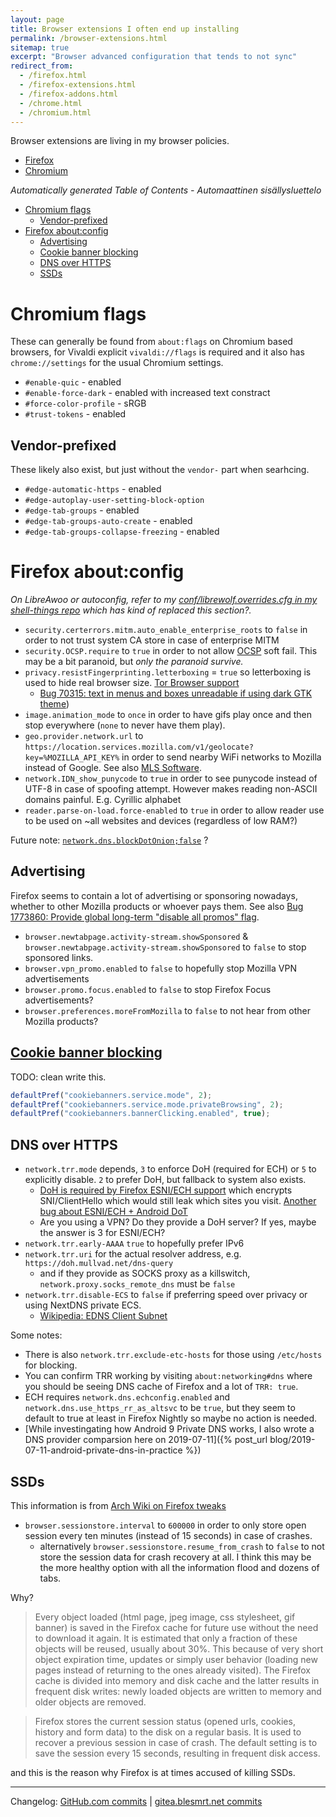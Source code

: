 ```yaml
---
layout: page
title: Browser extensions I often end up installing
permalink: /browser-extensions.html
sitemap: true
excerpt: "Browser advanced configuration that tends to not sync"
redirect_from:
  - /firefox.html
  - /firefox-extensions.html
  - /firefox-addons.html
  - /chrome.html
  - /chromium.html
---
```


Browser extensions are living in my browser policies.

- [Firefox](https://gitea.blesmrt.net/mikaela/shell-things/src/branch/master/etc/firefox/policies)
- [Chromium](https://gitea.blesmrt.net/mikaela/shell-things/src/branch/master/etc/opt/chromium/policies/managed)

<!-- editorconfig-checker-disable -->
<!-- prettier-ignore-start -->

<!-- START doctoc generated TOC please keep comment here to allow auto update -->
<!-- DON'T EDIT THIS SECTION, INSTEAD RE-RUN doctoc TO UPDATE -->
_Automatically generated Table of Contents - Automaattinen sisällysluettelo_

- [Chromium flags](#chromium-flags)
  - [Vendor-prefixed](#vendor-prefixed)
- [Firefox about:config](#firefox-aboutconfig)
  - [Advertising](#advertising)
  - [Cookie banner blocking](#cookie-banner-blocking)
  - [DNS over HTTPS](#dns-over-https)
  - [SSDs](#ssds)

<!-- END doctoc generated TOC please keep comment here to allow auto update -->

<!-- prettier-ignore-end -->
<!-- editorconfig-checker-enable -->

<!--

https://addons.mozilla.org/firefox/addon/text-link/ - doubleclick plaintext link to use

* [Ecosia search engine at Mycroft Project](https://mycroftproject.com/search-engines.html?name=ecosia.org)

## Firefox containers

<table>
    <tr>
        <th>Name</th>
        <th>Link</th>
        <th>Source</th>
        <th>Comment</th>
    </tr>
    <tr>
        <td>Firefox Multi Account Containers</td>
        <td><a href="https://addons.mozilla.org/firefox/addon/multi-account-containers">Firefox Add-ons</a></td>
        <td>TBD</td>
        <td></td>
    </tr>
</table>

## Firefox language packs

* [Czech](https://addons.mozilla.org/firefox/addon/czech-cz-language-pack/)
* [English-US](https://addons.mozilla.org/firefox/addon/english-us-language-pack/)
* [Esperanto](https://addons.mozilla.org/firefox/addon/esperanto-language-pack/)
* Estonian?
* [Finnish](https://addons.mozilla.org/firefox/addon/finnish-language-pack/)
* Spanish?
* Swedish?

## Instant Messaging

* [Radical](https://github.com/stoically/radical) - Element, Matrix.org client as webextensions
  * [Firefox](https://addons.mozilla.org/firefox/addon/radical-web)

## Passwords

<table>
    <tr>
        <th>Name</th>
        <th>Firefox</th>
        <th>Chromium</th>
        <th>Source</th>
    </tr>
    <tr>
        <td>Bitwarden</td>
        <td><a href="https://addons.mozilla.org/firefox/addon/bitwarden-password-manager/">Firefox Add-ons</a></td>
        <td><a href="https://chrome.google.com/webstore/detail/bitwarden-free-password-m/nngceckbapebfimnlniiiahkandclblb">Chrome Web Store</a></td>
        <td>TBD</td>
    </tr>
</table>

## Privacy

* [Behave!](https://github.com/mindedsecurity/behave) - reveals portscanning performed by websites (detects IPFS).
  * [Firefox](https://addons.mozilla.org/en-US/firefox/addon/behave/)
  * [Chrome](https://chrome.google.com/webstore/detail/mppjbkhgconmemoeagfbgilblohhcica/)
* [HTTPS Everywhere], [source code]
    * <s>[Firefox](https://addons.mozilla.org/firefox/addon/https-everywhere/)</s> `dom.security.https_only_mode` `true`
    * [Chrome](https://chrome.google.com/webstore/detail/https-everywhere/gcbommkclmclpchllfjekcdonpmejbdp)
* NoScript (which I use more for anti-annoyance than privacy)
  * [Chrome](https://chrome.google.com/webstore/detail/noscript/doojmbjmlfjjnbmnoijecmcbfeoakpjm/)
  * [Firefox](https://addons.mozilla.org/firefox/addon/noscript/)
  * [Source/GitHub](https://github.com/hackademix/noscript/)
* Snowflake to help censored users (won't increase user privacy), requires WebRTC
    * https://addons.mozilla.org/firefox/addon/torproject-snowflake/
    * https://chrome.google.com/webstore/detail/snowflake/mafpmfcccpbjnhfhjnllmmalhifmlcie

## Productivity

* [Firefox: Mind The Time](https://addons.mozilla.org/firefox/addon/mind-the-time/)
    * [Chrome equivalent: Webtime tracker](https://chrome.google.com/webstore/detail/webtime-tracker/ppaojnbmmaigjmlpjaldnkgnklhicppk)

## Misc

* [Firefox: IPvFoo](https://addons.mozilla.org/firefox/addon/ipvfoo-pmarks/)
    * [Chrome](https://chrome.google.com/webstore/detail/ipvfoo/ecanpcehffngcegjmadlcijfolapggal)
* [Firefox: RSS feed preview](https://addons.mozilla.org/firefox/addon/feed-preview/)
    * [Chrome: RSS](https://chrome.google.com/webstore/detail/rss-subscription-extensio/nlbjncdgjeocebhnmkbbbdekmmmcbfjd)
* [Firefox: IPFS Companion](https://addons.mozilla.org/firefox/addon/ipfs-companion/)
    * [Firefox: beta channel of IPFS Companion](https://bafybeibjozlsoxzrxsoklis775aglnwpal2hjl42ippo57jdwiv6zoij7m.ipfs.dweb.link/)
        * doesn't sync automatically with Firefox Sync.
    * [Chrome](https://chrome.google.com/webstore/detail/ipfs-companion/nibjojkomfdiaoajekhjakgkdhaomnch)
    * At the time of writing, 2019-07-13, I consider IPFS as
      **incompatible with Tor Browser** as Tor browser would use the local
      IPFS daemon, which **is not using Tor** and thus the IPFS network
      **could see your real IP** especially if not many nodes are
      requesting the fetched content.
* [Firefox: Foxy Proxy](https://addons.mozilla.org/firefox/addon/foxyproxy-standard/)
    * [Chrome?](https://chrome.google.com/webstore/detail/foxyproxy-standard/gcknhkkoolaabfmlnjonogaaifnjlfnp)
    * Onions to Tor, I2P to I2P. [My rules](https://bafybeia7yeie5a6arstytabl6bfhacmidcy4yhht3e6dfrrq4gi2gry4pu.{{site.ipfsSubdomainGateway}}/foxyproxy.json)
* [Firefox: Foxy Tab](https://addons.mozilla.org/firefox/addon/foxytab/)
* Verify-Me for rel=me verifications (Indieweb)
    * https://addons.mozilla.org/firefox/addon/verify-me/
    * https://chrome.google.com/webstore/detail/verify-me/nnefkajddpfponfnmaflddipljfdlcjb

## Usability

* [Firefox: Tree Style Tab](https://addons.mozilla.org/firefox/addon/tree-style-tab/)
*  Tab Suspender
    * https://addons.mozilla.org/firefox/addon/ff-tab-suspender/
* [Dark Background and light text (GitHub)](https://github.com/m-khvoinitsky/dark-background-light-text-extension)
  * [Firefox](https://addons.mozilla.org/firefox/addon/dark-background-light-text/)

## Videos

* Invdition - YouTube to Invidious and Twitter to Nitter
    * https://addons.mozilla.org/firefox/addon/invidition/

## Firefox Dictionaries

TODO: Sort this list.

* Estonian?
* Spanish?
* Swedish?
* [Esperanto](https://addons.mozilla.org/firefox/addon/esperanta-vortaro/)
* [UK English](https://addons.mozilla.org/firefox/addon/british-english-dictionary-2/)
* [Czech](https://addons.mozilla.org/firefox/addon/czech-spell-checking-dictionar/)
* [Swedish](https://addons.mozilla.org/firefox/addon/g%C3%B6rans-hemmasnickrade-ordli/)

* * * * *

-->

# Chromium flags

These can generally be found from `about:flags` on Chromium based browsers, for Vivaldi explicit `vivaldi://flags` is required and it also has `chrome://settings` for the usual Chromium settings.

- `#enable-quic` - enabled
- `#enable-force-dark` - enabled with increased text constract
- `#force-color-profile` - sRGB
- `#trust-tokens` - enabled

## Vendor-prefixed

These likely also exist, but just without the `vendor-` part when searhcing.

- `#edge-automatic-https` - enabled
- `#edge-autoplay-user-setting-block-option`
- `#edge-tab-groups` - enabled
- `#edge-tab-groups-auto-create` - enabled
- `#edge-tab-groups-collapse-freezing` - enabled

# Firefox about:config

_On LibreAwoo or autoconfig, refer to my [conf/librewolf.overrides.cfg in my shell-things repo](https://gitea.blesmrt.net/mikaela/shell-things/src/branch/master/conf/librewolf.overrides.cfg) which has kind of replaced this section?._

- `security.certerrors.mitm.auto_enable_enterprise_roots` to `false` in order to not trust system CA store in case of enterprise MITM
- `security.OCSP.require` to `true` in order to not allow [OCSP](https://en.wikipedia.org/wiki/OCSP_stapling) soft fail. This may be a bit paranoid, but _only the paranoid survive._
- `privacy.resistFingerprinting.letterboxing` = `true` so letterboxing is
  used to hide real browser size. [Tor Browser support](https://support.torproject.org/tbb/maximized-torbrowser-window/)
  - [Bug 70315: text in menus and boxes unreadable if using dark GTK theme](https://bugzilla.mozilla.org/show_bug.cgi?id=70315))
- `image.animation_mode` to `once` in order to have gifs play once and
  then stop everywhere (`none` to never have them play).
- `geo.provider.network.url` to `https://location.services.mozilla.com/v1/geolocate?key=%MOZILLA_API_KEY%` in order to send nearby WiFi networks to Mozilla instead of Google. See also [MLS Software](https://wiki.mozilla.org/CloudServices/Location/Software).
- `network.IDN_show_punycode` to `true` in order to see punycode instead of UTF-8 in case of spoofing attempt. However makes reading non-ASCII domains painful. E.g. Cyrillic alphabet
- `reader.parse-on-load.force-enabled` to `true` in order to allow reader use to be used on ~all websites and devices (regardless of low RAM?)

Future note: [`network.dns.blockDotOnion;false`](https://bugzilla.mozilla.org/show_bug.cgi?id=1497263) ?

## Advertising

Firefox seems to contain a lot of advertising or sponsoring nowadays, whether to other Mozilla products or whoever pays them. See also [Bug 1773860: Provide global long-term "disable all promos" flag](https://bugzilla.mozilla.org/show_bug.cgi?id=1773860).

- `browser.newtabpage.activity-stream.showSponsored` & `browser.newtabpage.activity-stream.showSponsored` to `false` to stop sponsored links.
- `browser.vpn_promo.enabled` to `false` to hopefully stop Mozilla VPN advertisements
- `browser.promo.focus.enabled` to `false` to stop Firefox Focus advertisements?
- `browser.preferences.moreFromMozilla` to `false` to not hear from other Mozilla products?

## [Cookie banner blocking](https://www.ghacks.net/2022/12/24/configure-firefox-to-reject-cookie-banners-automatically/)

TODO: clean write this.

```js
defaultPref("cookiebanners.service.mode", 2);
defaultPref("cookiebanners.service.mode.privateBrowsing", 2);
defaultPref("cookiebanners.bannerClicking.enabled", true);
```

## DNS over HTTPS

- `network.trr.mode` depends, `3` to enforce DoH (required for ECH) or `5` to explicitly disable. `2` to prefer DoH, but fallback to system also exists.
  - [DoH is required by Firefox ESNI/ECH support](https://bugzilla.mozilla.org/show_bug.cgi?id=1500289) which encrypts SNI/ClientHello which would still leak which
    sites you visit. [Another bug about ESNI/ECH + Android DoT](https://bugzilla.mozilla.org/show_bug.cgi?id=1542754#c3)
  - Are you using a VPN? Do they provide a DoH server? If yes, maybe the answer is 3 for ESNI/ECH?
- `network.trr.early-AAAA` `true` to hopefully prefer IPv6
- `network.trr.uri` for the actual resolver address, e.g.
  `https://doh.mullvad.net/dns-query`
  - and if they provide as SOCKS proxy as a killswitch, `network.proxy.socks_remote_dns` must be `false`
- `network.trr.disable-ECS` to `false` if preferring speed over privacy or using NextDNS private ECS.
  - [Wikipedia: EDNS Client Subnet](https://en.wikipedia.org/wiki/EDNS_Client_Subnet)

Some notes:

- There is also `network.trr.exclude-etc-hosts` for those using `/etc/hosts` for blocking.
- You can confirm TRR working by visiting `about:networking#dns` where
  you should be seeing DNS cache of Firefox and a lot of `TRR: true`.
- ECH requires `network.dns.echconfig.enabled` and `network.dns.use_https_rr_as_altsvc` to be `true`,
  but they seem to default to true at least in Firefox Nightly so maybe no action is needed.
- [While investingating how Android 9 Private DNS works, I also wrote a DNS provider comparsion here on 2019-07-11]({% post_url blog/2019-07-11-android-private-dns-in-practice %})

## SSDs

This information is from [Arch Wiki on Firefox tweaks](https://wiki.archlinux.org/index.php/Firefox/Tweaks)

<!-- - `browser.cache.disk.enable` to `false` to only cache to RAM.
- (`browser.cache.memory.enable` to `true` which should be default) -->

- `browser.sessionstore.interval` to `600000` in order to only store open session every ten minutes (instead of 15 seconds) in case of crashes.
  - alternatively `browser.sessionstore.resume_from_crash` to `false` to not store the session data for crash recovery at all. I think this may be the more healthy option with all the information flood and dozens of tabs.

Why?

> Every object loaded (html page, jpeg image, css stylesheet, gif banner) is saved in the Firefox cache for future use without the need to download it again. It is estimated that only a fraction of these objects will be reused, usually about 30%. This because of very short object expiration time, updates or simply user behavior (loading new pages instead of returning to the ones already visited). The Firefox cache is divided into memory and disk cache and the latter results in frequent disk writes: newly loaded objects are written to memory and older objects are removed.

> Firefox stores the current session status (opened urls, cookies, history and form data) to the disk on a regular basis. It is used to recover a previous session in case of crash. The default setting is to save the session every 15 seconds, resulting in frequent disk access.

and this is the reason why Firefox is at times accused of killing SSDs.

---

Changelog: [GitHub.com commits](https://github.com/Mikaela/mikaela.github.io/commits/master/pages/browser-extensions.markdown) | [gitea.blesmrt.net commits](https://gitea.blesmrt.net/mikaela/mikaela-info/commits/branch/master/pages/browser-extensions.markdown)

